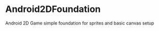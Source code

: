 Android2DFoundation
===================

Android 2D Game simple foundation for sprites and basic canvas setup
